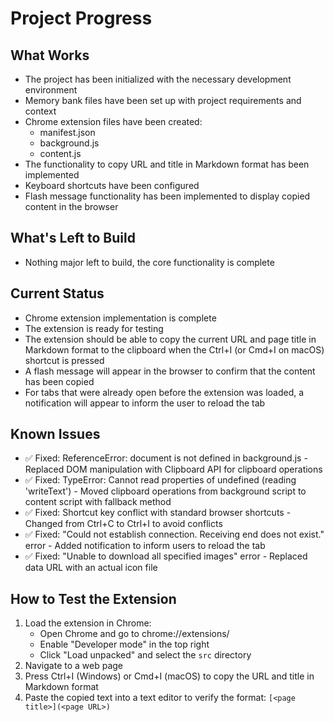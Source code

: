 # Project Progress

## What Works
- The project has been initialized with the necessary development environment
- Memory bank files have been set up with project requirements and context
- Chrome extension files have been created:
  - manifest.json
  - background.js
  - content.js
- The functionality to copy URL and title in Markdown format has been implemented
- Keyboard shortcuts have been configured
- Flash message functionality has been implemented to display copied content in the browser

## What's Left to Build
- Nothing major left to build, the core functionality is complete

## Current Status
- Chrome extension implementation is complete
- The extension is ready for testing
- The extension should be able to copy the current URL and page title in Markdown format to the clipboard when the Ctrl+I (or Cmd+I on macOS) shortcut is pressed
- A flash message will appear in the browser to confirm that the content has been copied
- For tabs that were already open before the extension was loaded, a notification will appear to inform the user to reload the tab

## Known Issues
- ✅ Fixed: ReferenceError: document is not defined in background.js - Replaced DOM manipulation with Clipboard API for clipboard operations
- ✅ Fixed: TypeError: Cannot read properties of undefined (reading 'writeText') - Moved clipboard operations from background script to content script with fallback method
- ✅ Fixed: Shortcut key conflict with standard browser shortcuts - Changed from Ctrl+C to Ctrl+I to avoid conflicts
- ✅ Fixed: "Could not establish connection. Receiving end does not exist." error - Added notification to inform users to reload the tab
- ✅ Fixed: "Unable to download all specified images" error - Replaced data URL with an actual icon file

## How to Test the Extension
1. Load the extension in Chrome:
   - Open Chrome and go to chrome://extensions/
   - Enable "Developer mode" in the top right
   - Click "Load unpacked" and select the `src` directory
2. Navigate to a web page
3. Press Ctrl+I (Windows) or Cmd+I (macOS) to copy the URL and title in Markdown format
4. Paste the copied text into a text editor to verify the format: `[<page title>](<page URL>)`

